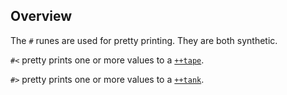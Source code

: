 Overview
--------

The `#` runes are used for pretty printing. They are both synthetic.

`#<` pretty prints one or more values to a [`++tape`]().

`#>` pretty prints one or more values to a [`++tank`]().
